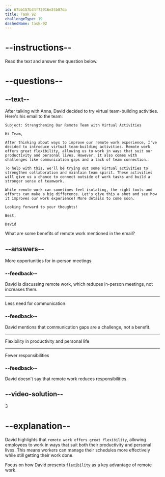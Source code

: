 ```yaml
---
id: 67bb157b34f72916e24b07da
title: Task 92
challengeType: 19
dashedName: task-92
---
```


<!-- READING -->

# --instructions--

Read the text and answer the question below.

# --questions--

## --text--

After talking with Anna, David decided to try virtual team-building activities. Here's his email to the team:

`Subject: Strengthening Our Remote Team with Virtual Activities`

`Hi Team,`

`After thinking about ways to improve our remote work experience, I've decided to introduce virtual team-building activities. Remote work offers great flexibility, allowing us to work in ways that suit our productivity and personal lives. However, it also comes with challenges like communication gaps and a lack of team connection.`

`To help with this, we'll be trying out some virtual activities to strengthen collaboration and maintain team spirit. These activities will give us a chance to connect outside of work tasks and build a stronger sense of teamwork.`

`While remote work can sometimes feel isolating, the right tools and efforts can make a big difference. Let's give this a shot and see how it improves our work experience! More details to come soon.`

`Looking forward to your thoughts!`

`Best,`

`David`

What are some benefits of remote work mentioned in the email?

## --answers--

More opportunities for in-person meetings

### --feedback--

David is discussing remote work, which reduces in-person meetings, not increases them.

---

Less need for communication

### --feedback--

David mentions that communication gaps are a challenge, not a benefit.

---

Flexibility in productivity and personal life

---

Fewer responsibilities

### --feedback--

David doesn't say that remote work reduces responsibilities.

## --video-solution--

3

# --explanation--

David highlights that `remote work offers great flexibility`, allowing employees to work in ways that suit both their productivity and personal lives. This means workers can manage their schedules more effectively while still getting their work done.

Focus on how David presents `flexibility` as a key advantage of remote work.

